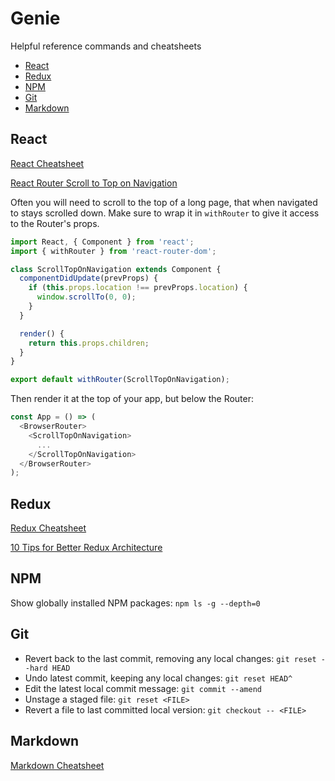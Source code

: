 # Genie
Helpful reference commands and cheatsheets

* [React](#react)
* [Redux](#redux)
* [NPM](#npm)
* [Git](#git)
* [Markdown](#markdown)

## React 

[React Cheatsheet](https://devhints.io/react)

[React Router Scroll to Top on Navigation](https://github.com/ReactTraining/react-router/blob/master/packages/react-router-dom/docs/guides/scroll-restoration.md)

Often you will need to scroll to the top of a long page, that when navigated to stays scrolled down. Make sure to wrap it in `withRouter` to give it access to the Router's props.
```js
import React, { Component } from 'react';
import { withRouter } from 'react-router-dom';

class ScrollTopOnNavigation extends Component {
  componentDidUpdate(prevProps) {
    if (this.props.location !== prevProps.location) {
      window.scrollTo(0, 0);
    }
  }

  render() {
    return this.props.children;
  }
}

export default withRouter(ScrollTopOnNavigation);
``` 
Then render it at the top of your app, but below the Router:

```js
const App = () => (
  <BrowserRouter>
    <ScrollTopOnNavigation>
      ...
    </ScrollTopOnNavigation>
  </BrowserRouter>
);
```

## Redux 

[Redux Cheatsheet](https://devhints.io/redux)

[10 Tips for Better Redux Architecture](https://medium.com/javascript-scene/10-tips-for-better-redux-architecture-69250425af44)

## NPM

Show globally installed NPM packages: `npm ls -g --depth=0`

## Git

* Revert back to the last commit, removing any local changes: `git reset --hard HEAD`
* Undo latest commit, keeping any local changes: `git reset HEAD^`
* Edit the latest local commit message: `git commit --amend`
* Unstage a staged file: `git reset <FILE>`
* Revert a file to last committed local version: `git checkout -- <FILE>`

## Markdown

[Markdown Cheatsheet](https://github.com/adam-p/markdown-here/wiki/Markdown-Cheatsheet)
